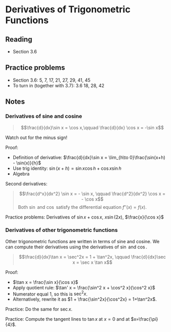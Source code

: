 # Derivatives of Trigonometric Functions

## Reading

- Section 3.6

## Practice problems

- Section 3.6: 5, 7, 17, 21, 27, 29, 41, 45
- To turn in (together with 3.7): 3.6 18, 28, 42

## Notes

### Derivatives of sine and cosine

> $$\frac{d}{dx}\sin x = \cos x,\qquad \frac{d}{dx} \cos x = -\sin x$$

Watch out for the minus sign!

Proof:

- Definition of derivative: $\frac{d}{dx}\sin x = \lim_{h\to 0}\frac{\sin(x+h) - \sin(x)}{h}$
- Use trig identity: $\sin(x+h) = \sin x \cos h + \cos x \sin h$
- Algebra

Second derivatives:

> $$\frac{d^x}{dx^2} \sin x = - \sin x, \qquad \frac{d^2}{dx^2} \cos x = - \cos x$$
> Both $\sin$ and $\cos$ satisfy the differential equation $f''(x) = f(x)$.

Practice problems: Derivatives of $\sin x  + \cos x$, $x\sin(2x)$, $\frac{x}{\cos x}$

### Derivatives of other trigonometric functions

Other trigonometric functions are written in terms of sine and cosine. We can compute their derivatives using the derivatives of $\sin$ and $\cos$.

> $$\frac{d}{dx}\tan x = \sec^2x = 1 + \tan^2x, \qquad \frac{d}{dx}\sec x = \sec x \tan x$$

Proof:

- $\tan x = \frac{\sin x}{\cos x}$
- Apply quotient rule: $\tan' x = \frac{\sin^2 x + \cos^2 x}{\cos^2 x}$
- Numerator equal 1, so this is $\sec^2x$.
- Alternatively, rewrite it as $1 + \frac{\sin^2x}{\cos^2x} = 1+\tan^2x$.

Practice: Do the same for $\sec x$.

Practice: Compute the tangent lines to $\tan x$ at $x=0$ and at $x=\frac{\pi}{4}$.
